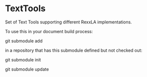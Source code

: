 # TextTools

Set of Text Tools supporting different RexxLA implementations.

To use this in your document build process:

git submodule add 

in a repository that has this submodule defined but not checked out:

git submodule init

git submodule update


